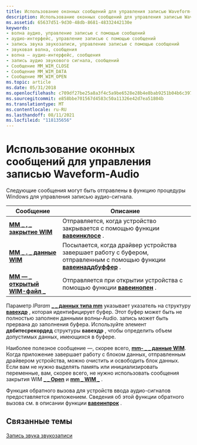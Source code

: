 ```yaml
---
title: Использование оконных сообщений для управления записью Waveform-Audio
description: Использование оконных сообщений для управления записью Waveform-Audio
ms.assetid: 65637d51-9d30-48db-8681-48332442130e
keywords:
- волна аудио, управление записью с помощью сообщений
- аудио-интерфейс, управление записью с помощью сообщений
- запись звука звукозаписи, управление записью с помощью сообщений
- звуковая волна, сообщения
- волна — аудио-интерфейс, сообщения
- запись аудио звукового сигнала, сообщений
- Сообщение MM_WIM_CLOSE
- Сообщение MM_WIM_DATA
- Сообщение MM_WIM_OPEN
ms.topic: article
ms.date: 05/31/2018
ms.openlocfilehash: c709df27be25a8a3f4c5a9be6528e28b4e8bab9251b04b6c397a7ef3fc8efd9a
ms.sourcegitcommit: e858bbe701567d4583c50a11326e42d7ea51804b
ms.translationtype: MT
ms.contentlocale: ru-RU
ms.lasthandoff: 08/11/2021
ms.locfileid: "118135656"
---
```

# <a name="using-window-messages-to-manage-waveform-audio-recording"></a>Использование оконных сообщений для управления записью Waveform-Audio

Следующие сообщения могут быть отправлены в функцию процедуры Windows для управления записью аудио-сигнала.



| Сообщение                                | Описание                                                                                                                  |
|----------------------------------------|------------------------------------------------------------------------------------------------------------------------------|
| [**MM \_ , \_ закрытие WIM**](mm-wim-close.md) | Отправляется, когда устройство закрывается с помощью функции [**вавеинклосе**](/windows/win32/api/mmeapi/nf-mmeapi-waveinclose) .                                     |
| [**MM \_ . \_ данные WIM**](mm-wim-data.md)   | Посылается, когда драйвер устройства завершает работу с буфером, отправленным с помощью функции [**вавеинаддбуффер**](/windows/win32/api/mmeapi/nf-mmeapi-waveinaddbuffer) . |
| [**ММ — \_ открытый WIM-файл \_**](mm-wim-open.md)   | Отправляется при открытии устройства с помощью функции [**вавеинопен**](/windows/win32/api/mmeapi/nf-mmeapi-waveinopen) .                                       |



 

Параметр *lParam* [**\_ \_ данных типа mm**](mm-wim-data.md) указывает указатель на структуру [**вавехдр**](/windows/win32/api/mmeapi/ns-mmeapi-wavehdr) , которая идентифицирует буфер. Этот буфер может быть не полностью заполнен данными волны-Audio. запись может быть прервана до заполнения буфера. Используйте элемент **двбитесрекордед** структуры **вавехдр** , чтобы определить объем допустимых данных, имеющихся в буфере.

Наиболее полезное сообщение —, скорее всего, [**mm- \_ \_ данные WIM**](mm-wim-data.md). Когда приложение завершает работу с блоком данных, отправленным драйвером устройства, можно очистить и освободить блок данных. Если вам не нужно выделять память или инициализировать переменные, вам, скорее всего, не нужно использовать сообщения закрытия WIM [**\_ \_ Open**](mm-wim-open.md) и [**mm \_ WIM \_**](mm-wim-close.md) .

Функция обратного вызова для устройств ввода аудио-сигналов предоставляется приложением. Сведения об этой функции обратного вызова см. в описании функции [**вавеинпрок**](/previous-versions//dd743849(v=vs.85)) .

## <a name="related-topics"></a>Связанные темы

<dl> <dt>

[Запись звука звукозаписи](recording-waveform-audio.md)
</dt> </dl>

 

 